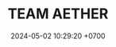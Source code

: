 ---
layout: liga-indigo-team
permalink: /team/:title.html
categories: LI LI2 LI3 LI7 TSR2 SSI3 SAP7
maincover: /assets/logos/TAE.png
puntosLJMAYO24:
date: 2024-05-02 10:29:20 +0700
title: TEAM AETHER
route: /liga-indigo
tag: johto042024
color: black
puntosLJ202404: 12
grupo: sur
background: '#F16C38'
cover: /assets/backCard.png
team: TEAM AETHER
ID: TAE
puntos: 8
pj: 4


team1: TAE1
team2: partido1
team3: partido1
team4: TAE4
team5: TAE5
team6: TAE6
team7: partido1
team8: TAE8
team9: TAE9

#PARTIDO 2
j2: RONDA 2
maincover2: /assets/logos/TSR.png
p2: TAE
r2: 2
rr2: 1
pp2: TSR
bg2: rock rock
pt2: 0
pj2: 0
#PARTIDO 3
j3: RONDA 3
maincover3: /assets/logos/SSI.png
p3: TAE
r3: 2
rr3: 1
pp3: SSI
bg3: rock rock
pt3: 0
pj3: 0

#PARTIDO 7
j7: RONDA 7
maincover7: /assets/logos/DFS.png
p7: TAE
pp7: SAP
bg7: rock rock
r7: 0
rr7: 0
pt7: 0
pj7: 0

---